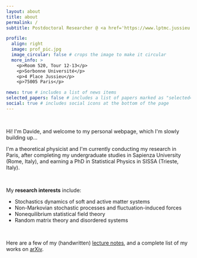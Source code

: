 ```yaml
---
layout: about
title: about
permalink: /
subtitle: Postdoctoral Researcher @ <a href='https://www.lptmc.jussieu.fr/users/venturelli'>LPTMC</a>, Sorbonne Université (Paris, France)

profile:
  align: right
  image: prof_pic.jpg
  image_circular: false # crops the image to make it circular
  more_info: >
    <p>Room 520, Tour 12-13</p>
    <p>Sorbonne Université</p>
    <p>4 Place Jussieu</p>
    <p>75005 Paris</p>

news: true # includes a list of news items
selected_papers: false # includes a list of papers marked as "selected={true}"
social: true # includes social icons at the bottom of the page
---
```


<p>&nbsp;</p>
Hi! I'm Davide, and welcome to my personal webpage, which I'm slowly building up...

I'm a theoretical physicist and I'm currently conducting my research in Paris, after completing my undergraduate studies in Sapienza University (Rome, Italy), and earning a PhD in Statistical Physics in SISSA (Trieste, Italy). 

<p>&nbsp;</p>
<p>My <strong>research interests</strong> include:</p>
<ul>
<li>Stochastics dynamics of soft and active matter systems</li>
<li>Non-Markovian stochastic processes and fluctuation-induced forces</li>
<li>Nonequilibrium statistical field theory</li>
<li>Random matrix theory and disordered systems</li>
</ul>
<p>&nbsp;</p>

<p>Here are a few of my (handwritten) <a href="https://drive.google.com/drive/folders/1VeK75YjsT5_0UOcaRE0h-MaJ3YA-d1j0">lecture notes</a>, and a complete list of my works on <a href="https://arxiv.org/a/venturelli_d_2.html">arXiv</a>.</p>
<p>&nbsp;</p>